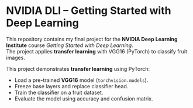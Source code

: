 # NVIDIA DLI – Getting Started with Deep Learning

This repository contains my final project for the **NVIDIA Deep Learning Institute** course *Getting Started with Deep Learning*.  
The project applies **transfer learning** with VGG16 (PyTorch) to classify fruit images.

This project demonstrates **transfer learning** using PyTorch:

- Load a pre-trained **VGG16** model (`torchvision.models`).
- Freeze base layers and replace classifier head.
- Train the classifier on a fruit dataset.
- Evaluate the model using accuracy and confusion matrix.
